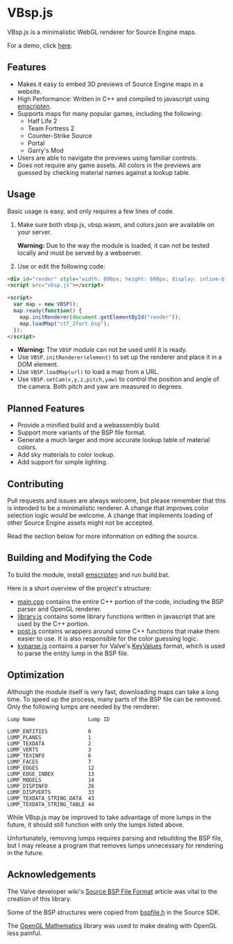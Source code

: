 # VBsp.js

VBsp.js is a minimalistic WebGL renderer for Source Engine maps.

For a demo, click [here](http://cogg.rocks/vbsp/).

## Features
- Makes it easy to embed 3D previews of Source Engine maps in a website.
- High Performance: Written in C++ and compiled to javascript using [emscripten](https://kripken.github.io/emscripten-site/).
- Supports maps for many popular games, including the following:
  - Half Life 2
  - Team Fortress 2
  - Counter-Strike Source
  - Portal
  - Garry's Mod
- Users are able to navigate the previews using familiar controls.
- Does not require any game assets. All colors in the previews are guessed by checking material names against a lookup table.

## Usage

Basic usage is easy, and only requires a few lines of code.

1. Make sure both vbsp.js, vbsp.wasm, and colors.json are available on your server.

    **Warning:** Due to the way the module is loaded, it can not be tested locally and must be served by a webserver.

2. Use or edit the following code:
```html
<div id="render" style="width: 800px; height: 600px; display: inline-block;"></div>
<script src="vbsp.js"></script>

<script>
  var map = new VBSP();
  map.ready(function() {
    map.initRenderer(document.getElementById("render"));
    map.loadMap("ctf_2fort.bsp");
  });
</script>
```
- **Warning:** The `VBSP` module can not be used until it is ready.
- Use `VBSP.initRenderer(element)` to set up the renderer and place it in a DOM element.
- Use `VBSP.loadMap(url)` to load a map from a URL.
- Use `VBSP.setCam(x,y,z,pitch,yaw)` to control the position and angle of the camera. Both pitch and yaw are measured in degrees.

## Planned Features
- Provide a minified build and a webassembly build.
- Support more variants of the BSP file format.
- Generate a much larger and more accurate lookup table of material colors.
- Add sky materials to color lookup.
- Add support for simple lighting.

## Contributing

Pull requests and issues are always welcome, but please remember that this is intended to be a minimalistic renderer. A change that improves color selection logic would be welcome. A change that implements loading of other Source Engine assets might not be accepted.

Read the section below for more information on editing the source.

## Building and Modifying the Code

To build the module, install [emscripten](https://kripken.github.io/emscripten-site/) and run build.bat.

Here is a short overview of the project's structure:
- [main.cpp](/src/main.cpp) contains the entire C++ portion of the code, including the BSP parser and OpenGL renderer.
- [library.js](/src/library.js) contains some library functions written in javascript that are used by the C++ portion.
- [post.js](/src/post.js) contains wrappers around some C++ functions that make them easier to use. It is also responsible for the color guessing logic.
- [kvparse.js](/src/kvparse.js) contains a parser for Valve's [KeyValues](https://developer.valvesoftware.com/wiki/KeyValues) format, which is used to parse the entity lump in the BSP file.

## Optimization

Although the module itself is very fast, downloading maps can take a long time. To speed up the process, many parts of the BSP file can be removed. Only the following lumps are needed by the renderer:

```
Lump Name                 Lump ID

LUMP_ENTITIES             0
LUMP_PLANES               1
LUMP_TEXDATA              2
LUMP_VERTS                3
LUMP_TEXINFO              6
LUMP_FACES                7
LUMP_EDGES                12
LUMP_EDGE_INDEX           13
LUMP_MODELS               14
LUMP_DISPINFO             26
LUMP_DISPVERTS            33
LUMP_TEXDATA_STRING_DATA  43
LUMP_TEXDATA_STRING_TABLE 44
```

While VBsp.js may be improved to take advantage of more lumps in the future, it should still function with only the lumps listed above.

Unfortunately, removing lumps requires parsing and rebuilding the BSP file, but I may release a program that removes lumps unnecessary for rendering in the future.

## Acknowledgements
The Valve developer wiki's [Source BSP File Format](https://developer.valvesoftware.com/wiki/Source_BSP_File_Format) article was vital to the creation of this library.

Some of the BSP structures were copied from [bspfile.h](https://github.com/ValveSoftware/source-sdk-2013/blob/master/sp/src/public/bspfile.h) in the Source SDK.

The [OpenGL Mathematics](https://glm.g-truc.net/0.9.8/index.html) library was used to make dealing with OpenGL less painful.
